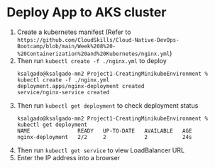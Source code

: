 # Deploy App to AKS cluster

1. Create a kubernetes manifest (Refer to `https://github.com/CloudSkills/Cloud-Native-DevOps-Bootcamp/blob/main/Week%208%20-%20Containerization%20and%20Kubernetes/nginx.yml`)
2. Then run `kubectl create -f ./nginx.yml` to deploy
    ```
    ksalgado@ksalgado-mn2 Project1-CreatingMinikubeEnvironment % kubectl create -f ./nginx.yml
    deployment.apps/nginx-deployment created
    service/nginx-service created
    ```
3. Then run `kubectl get deployment` to check deployment status
    ```
    ksalgado@ksalgado-mn2 Project1-CreatingMinikubeEnvironment % kubectl get deployment
    NAME               READY   UP-TO-DATE   AVAILABLE   AGE
    nginx-deployment   2/2     2            2           24s
    ```
4. Then run `kubectl get service` to view LoadBalancer URL
5. Enter the IP address into a browser